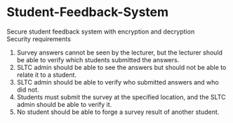 # Student-Feedback-System
Secure student feedback system with encryption and decryption  
Security requirements
1.	Survey answers cannot be seen by the lecturer, but the lecturer should be able to verify which students submitted the answers.
2.	SLTC admin should be able to see the answers but should not be able to relate it to a student.
3.	SLTC admin should be able to verify who submitted answers and who did not.
4.	Students must submit the survey at the specified location, and the SLTC admin should be able to verify it.
5.	No student should be able to forge a survey result of another student.

